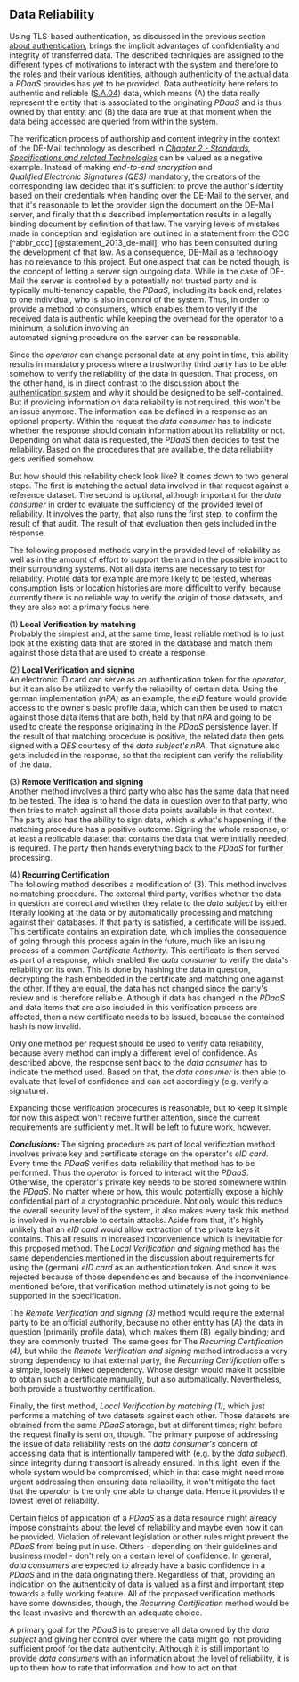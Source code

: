 ## Data Reliability



Using TLS-based authentication, as discussed in the previous section  
[about authentication](#authentication), brings the implicit advantages of confidentiality and 
integrity of transferred data. The described techniques are assigned to the different types of 
motivations to interact with the system and therefore to the roles and their various identities,
although authenticity of the actual data a *PDaaS* provides has yet to be provided. Data 
authenticity here refers to authentic and reliable ([S.A.04](#sa04)) data, which means (A) the data 
really represent the entity that is associated to the originating *PDaaS* and is thus owned by that 
entity, and (B) the data are true at that moment when the data being accessed are queried from 
within the system.

The verification process of authorship and content integrity in the context of the DE-Mail 
technology as described in 
*[Chapter 2 - Standards, Specifications and related Technologies](#standards-specifications-and-related-technologies)*
can be valued as a negative example. Instead of making *end-to-end encryption* and  
*Qualified Electronic Signatures (QES)* mandatory, the creators of the corresponding law decided 
that it's sufficient to prove the author's identity based on their credentials when handing over the 
DE-Mail to the server, and that it's reasonable to let the provider sign the document on the DE-Mail 
server, and finally that this described implementation results in a legally binding document by 
definition of that law. The varying levels of mistakes made in conception and legislation are 
outlined in a statement from the CCC [^abbr_ccc] [@statement_2013_de-mail], who has been consulted 
during the development of that law.
As a consequence, DE-Mail as a technology has no relevance to this project. But one aspect that can 
be noted though, is the concept of letting a server sign outgoing data. While in the case of DE-Mail
the server is controlled by a potentially not trusted party and is typically multi-tenancy capable,
the *PDaaS*, including its back end, relates to one individual, who is also in control of the 
system. Thus, in order to provide a method to consumers, which enables them to verify if the received 
data is authentic while keeping the overhead for the operator to a minimum, a solution involving an  
automated signing procedure on the server can be reasonable.

Since the *operator* can change personal data at any point in time, this ability results in mandatory process 
where a trustworthy third party has to be able somehow to verify the reliability of the data in 
question. That process, on the other hand, is in direct contrast to the discussion about the 
[authentication system](#authentication) and why it should be designed to be self-contained. But if
providing information on data reliability is not required, this won't be an issue anymore. The 
information can be defined in a response as an optional property. Within the request the 
*data consumer* has to indicate whether the response should contain information about its 
reliability or not. Depending on what data is requested, the *PDaaS* then decides to test the 
reliability. Based on the procedures that are available, the data reliability gets verified somehow.

But how should this reliability check look like? It comes down to two general steps. The first is 
matching the actual data involved in that request against a reference dataset. The second is 
optional, although important for the *data consumer* in order to evaluate the sufficiency of the 
provided level of reliability. It involves the party, that also runs the first step, to confirm the 
result of that audit. The result of that evaluation then gets included in the response.

The following proposed methods vary in the provided level of reliability as well as in the amount of 
effort to support them and in the possible impact to their surrounding systems. Not all data items 
are necessary to test for reliability. Profile data for example are more likely to be tested, 
whereas consumption lists or location histories are more difficult to verify, because currently 
there is no reliable way to verify the origin of those datasets, and they are also not a primary 
focus here. 

(1) __Local Verification by matching__\
Probably the simplest and, at the same time, least reliable method is to just look at the existing 
data that are stored in the database and match them against those data that are used to create a 
response.

(2) __Local Verification and signing__\
An electronic ID card can serve as an authentication token for the *operator*, but it can also be 
utilized to verify the reliability of certain data. Using the german implementation *(nPA)* as an 
example, the *eID* feature would provide access to the owner's basic profile data, which can then
be used to match against those data items that are both, held by that *nPA* and going to be used 
to create the response originating in the *PDaaS* persistence layer. If the result of that matching 
procedure is positive, the related data then gets signed with a *QES* courtesy of the 
*data subject's* *nPA*. That signature also gets included in the response, so that the recipient can 
verify the reliability of the data.

(3) __Remote Verification and signing__\
Another method involves a third party who also has the same data that need to be tested. The idea 
is to hand the data in question over to that party, who then tries to match against all those data 
points available in that context. The party also has the ability to sign data, which is what's 
happening, if the matching procedure has a positive outcome. Signing the whole response, or at least 
a replicable dataset that contains the data that were initially needed, is required. The party then 
hands everything back to the *PDaaS* for further processing.

(4) __Recurring Certification__\
The following method describes a modification of (3). This method involves no matching procedure. 
The external third party, verifies whether the data in question are correct and whether they relate 
to the *data subject* by either literally looking at the data or by automatically processing and
matching against their databases. If that party is satisfied, a certificate will be issued. This 
certificate contains an expiration date, which implies the consequence of going through this process 
again in the future, much like an issuing process of a common *Certificate Authority*. This 
certificate is then served as part of a response, which enabled the *data consumer* to verify the 
data's reliability on its own. This is done by hashing the data in question, decrypting the hash 
embedded in the certificate and matching one against the other. If they are equal, the data has not 
changed since the party's review and is therefore reliable. 
Although if data has changed in the *PDaaS* and data items that are also included in this 
verification process are affected, then a new certificate needs to be issued, because the contained 
hash is now invalid.

Only one method per request should be used to verify data reliability, because every method can 
imply a different level of confidence. As described above, the response sent back to the 
*data consumer* has to indicate the method used. Based on that, the *data consumer* is then able to 
evaluate that level of confidence and can act accordingly (e.g. verify a signature).

Expanding those verification procedures is reasonable, but to keep it simple for now this aspect 
won't receive further attention, since the current requirements are sufficiently met. It will be 
left to future work, however.


*__Conclusions:__*
The signing procedure as part of local verification method involves private key and certificate 
storage on the operator's *eID card*. Every time the *PDaaS* verifies data reliability that method 
has to be performed. Thus the *operator* is forced to interact wit the *PDaaS*. Otherwise, the 
operator's private key needs to be stored somewhere within the *PDaaS*. No matter where or how, 
this would potentially expose a highly confidential part of a cryptographic procedure. 
Not only would this reduce the overall security level of the system, it also makes every task this 
method is involved in vulnerable to certain attacks. Aside from that, it's highly unlikely that an 
*eID card* would allow extraction of the private keys it contains. This all results in increased 
inconvenience which is inevitable for this proposed method. The *Local Verification and signing* 
method has the same dependencies mentioned in the discussion about requirements for using the 
(german) *eID card* as an authentication token. And since it was rejected because of those 
dependencies and because of the inconvenience mentioned before, that verification method ultimately 
is not going to be supported in the specification.

The *Remote Verification and signing (3)* method would require the external party to be an official
authority, because no other entity has (A) the data in question (primarily profile data), which
makes them (B) legally binding; and they are commonly trusted. 
The same goes for The *Recurring Certification (4)*, but while the *Remote Verification and signing* 
method introduces a very strong dependency to that external party, the *Recurring Certification*
offers a simple, loosely linked dependency. Whose design would make it possible to obtain such a 
certificate manually, but also automatically. Nevertheless, both provide a trustworthy 
certification. 

Finally, the first method, *Local Verification by matching (1)*, which just performs a matching of 
two datasets against each other. Those datasets are obtained from the same *PDaaS* storage, but at 
different times; right before the request finally is sent on, though. 
The primary purpose of addressing the issue of data reliability rests on the *data consumer's* 
concern of accessing data that is intentionally tampered with (e.g. by the *data subject*), since 
integrity during transport is already ensured. In this light, even if the whole system would be 
compromised, which in that case might need more urgent addressing then ensuring data reliability,
it won't mitigate the fact that the *operator* is the only one able to change data. Hence it 
provides the lowest level of reliability.

Certain fields of application of a *PDaaS* as a data resource might already impose constraints 
about the level of reliability and maybe even how it can be provided. Violation of relevant 
legislation or other rules might prevent the *PDaaS* from being put in use. Others - depending on 
their guidelines and business model - don't rely on a certain level of confidence. In general, 
*data consumers* are expected to already have a basic confidence in a *PDaaS* and in the data 
originating there.
Regardless of that, providing an indication on the authenticity of data is valued as a first and 
important step towards a fully working feature. All of the proposed verification methods have some 
downsides, though, the *Recurring Certification* method would be the least invasive and therewith 
an adequate choice.

A primary goal for the *PDaaS* is to preserve all data owned by the *data subject* and giving her
control over where the data might go; not providing sufficient proof for the data authenticity.
Although it is still important to provide *data consumers* with an information about the level of 
reliability, it is up to them how to rate that information and how to act on that.
